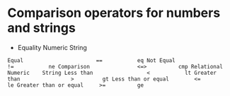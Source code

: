 # Comparison operators for numbers and strings

- Equality              Numeric 	String

`Equal  	                 == 	      eq
Not Equal 	             != 	      ne
Comparison 	             <=> 	      cmp
Relational             Numeric 	  String
Less than 	              < 	      lt
Greater than 	            > 	      gt
Less than or equal 	      <= 	      le
Greater than or equal     >= 	      ge`
